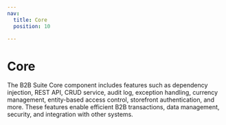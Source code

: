 ```yaml
---
nav:
  title: Core
  position: 10

---
```


# Core

The B2B Suite Core component includes features such as dependency injection, REST API, CRUD service, audit log, exception handling, currency management, entity-based access control, storefront authentication, and more. These features enable efficient B2B transactions, data management, security, and integration with other systems.
